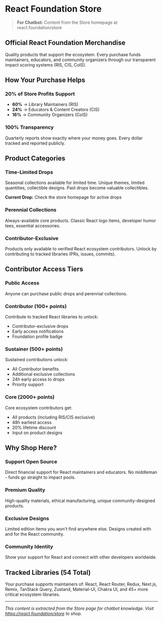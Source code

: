 # React Foundation Store

> **For Chatbot:** Content from the Store homepage at react.foundation/store

## Official React Foundation Merchandise

Quality products that support the ecosystem. Every purchase funds maintainers, educators, and community organizers through our transparent impact scoring systems (RIS, CIS, CoIS).

## How Your Purchase Helps

### 20% of Store Profits Support

- **60%** → Library Maintainers (RIS)
- **24%** → Educators & Content Creators (CIS)
- **16%** → Community Organizers (CoIS)

### 100% Transparency

Quarterly reports show exactly where your money goes. Every dollar tracked and reported publicly.

## Product Categories

### Time-Limited Drops

Seasonal collections available for limited time. Unique themes, limited quantities, collectible designs. Past drops become valuable collectibles.

**Current Drop:** Check the store homepage for active drops

### Perennial Collections

Always-available core products. Classic React logo items, developer humor tees, essential accessories.

### Contributor-Exclusive

Products only available to verified React ecosystem contributors. Unlock by contributing to tracked libraries (PRs, issues, commits).

## Contributor Access Tiers

### Public Access

Anyone can purchase public drops and perennial collections.

### Contributor (100+ points)

Contribute to tracked React libraries to unlock:
- Contributor-exclusive drops
- Early access notifications
- Foundation profile badge

### Sustainer (500+ points)

Sustained contributions unlock:
- All Contributor benefits
- Additional exclusive collections
- 24h early access to drops
- Priority support

### Core (2000+ points)

Core ecosystem contributors get:
- All products (including RIS/CIS exclusive)
- 48h earliest access
- 20% lifetime discount
- Input on product designs

## Why Shop Here?

### Support Open Source

Direct financial support for React maintainers and educators. No middleman - funds go straight to impact pools.

### Premium Quality

High-quality materials, ethical manufacturing, unique community-designed products.

### Exclusive Designs

Limited edition items you won't find anywhere else. Designs created with and for the React community.

### Community Identity

Show your support for React and connect with other developers worldwide.

## Tracked Libraries (54 Total)

Your purchase supports maintainers of: React, React Router, Redux, Next.js, Remix, TanStack Query, Zustand, Material-UI, Chakra UI, and 45+ more critical ecosystem libraries.

---

*This content is extracted from the Store page for chatbot knowledge. Visit https://react.foundation/store to shop.*
